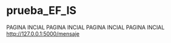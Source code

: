 # prueba_EF_IS

PAGINA INCIAL
PAGINA INCIAL
PAGINA INCIAL
PAGINA INCIAL
http://127.0.0.1:5000/mensaje
